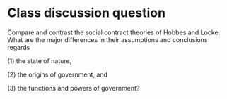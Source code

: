 # Class discussion question

Compare and contrast the social contract theories of Hobbes and Locke. What are the major differences in their assumptions and conclusions regards 

(1) the state of nature, 

(2) the origins of government, and 

(3) the functions and powers of government?